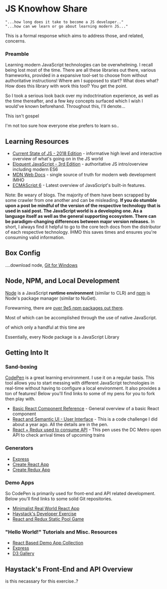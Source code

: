 # JS Knowhow Share

```
"...how long does it take to become a JS developer.."
"...how can we learn or go about learning modern JS..."
```
This is a formal response which aims to address those, and related, concerns.

### Preamble
Learning modern JavaScript technologies can be overwhelming. I recall being lost most of the time. There are all these libraries out there, various frameworks, provided in a expansive tool-set to choose from without authoritative instructions! Where am I supposed to start? What does what? How does this library with work this tool? You get the point. 

So I took a serious look back over my indoctrination experience, as well as the time thereafter, and a few key concepts surfaced which I wish I would've known beforehand. Throughout this, I'll denote...

This isn't gospel

I'm not too sure how everyone else prefers to learn so..

## Learning Resources

*  [Current State of JS - 2018 Edition](https://2018.stateofjs.com/introduction/) - informative high level and interactive overview of what's going on in the JS world
*  [Eloquent JavaScript - 3rd Edition](https://eloquentjavascript.net/) - authoritative JS intro/overview including modern ES6
*  [MDN Web Docs](https://developer.mozilla.org/en-US/) - single source of truth for modern web development IMHO
* [ECMAScript 6](http://es6-features.org/#Constants) - Latest overview of JavaScript's built-in features.

Note: Be weary of blogs. The majority of them have been scrapped by some crawler from one another and can be misleading. **If you do stumble upon a post be mindful of the version of the respective technology that is used in said post. The JavaScript world is a developing one. As a language itself as well as the general supporting ecosystem. There can be paradigm-changing differences between major version releases.** In short, I always find it helpful to go to the core tech docs from the distributor of each respective technology. IHMO this saves times and ensures you're consuming valid information.

## Box Config
....download node, [Git for Windows](https://git-scm.com/download)

## Node, NPM, and Local Development

[Node](https://nodejs.org/en/) is a JavaScript **runtime environment** (similar to CLR) and [npm](https://www.npmjs.com/) is Node's package manager (similar to NuGet). 

Forewarning, there are [over 9e5 npm packages out there](https://www.npmjs.com/).

Most of which can be accomplished through the use of native JavaScript.

of which only a handful at this time are 

Essentially, every Node package is a JavaScript Library

## Getting Into It

### Sand-boxing

[CodePen](https://codepen.io/#) is a great learning environment. I use it on a regular basis. This tool allows you to start messing with different JavaScript technologies in real-time without having to configure a local environment. It also provides a ton of features! Below you'll find links to some of my pens for you to fork then play with.

* [Basic React Component Reference](https://codepen.io/SpeauDetcR/full/VdwEJP) - General overview of a basic React component
* [React and Semantic UI - User Interface](https://codepen.io/SpeauDetcR/full/qYvERm) - This is a code challenge I did about a year ago. All the details are in the pen.
* [React + Redux used to consume API](https://codepen.io/SpeauDetcR/full/ELEozX) - This pen uses the DC Metro open API to check arrival times of upcoming trains

### Generators

* [Express](https://expressjs.com/en/starter/generator.html)
* [Create React App](https://github.com/facebook/create-react-app)
* [Create Redux App](https://github.com/jonidelv/generator-create-redux-app)

### Demo Apps

So CodePen is primarily used for front-end and API related development. Below you'll find links to some solid Git repositories.

* [Minimalist Real World React App](https://github.com/speaud/SMART-on-FHIR-exercise)
* [Haystack's Developer Exercise](https://github.com/speaud/takehome-exercise)
* [React and Redux Static Pool Game](https://github.com/speaud/o3_pool_app_exercise)

### "Hello World!" Tutorials and Misc. Resources

* [React Based Demo App Collection](https://reactjs.org/community/examples.html)
* [Express](https://expressjs.com/en/starter/hello-world.html)
* [D3 Gallery](https://github.com/d3/d3/wiki/Gallery)

## Haystack's Front-End and API Overview

is this necassary for this exercise..?
